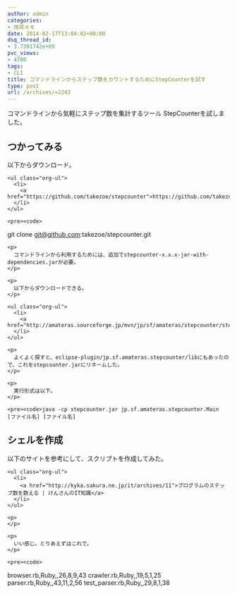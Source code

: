 ```yaml
---
author: admin
categories:
- 技術メモ
date: 2014-02-17T13:04:02+00:00
dsq_thread_id:
- 3.7301742e+09
pvc_views:
- 4700
tags:
- CLI
title: コマンドラインからステップ数をカウントするためにStepCounterを試す
type: post
url: /archives/=2243
---
```


コマンドラインから気軽にステップ数を集計するツール StepCounterを試しました。 

<div id="outline-container-sec-1" class="outline-2">
  <h2 id="sec-1">
    つかってみる
  </h2>
  
  <div class="outline-text-2" id="text-1">
    <p>
      以下からダウンロード。
    </p>
    
    <ul class="org-ul">
      <li>
        <a href="https://github.com/takezoe/stepcounter">https://github.com/takezoe/stepcounter</a>
      </li>
    </ul>
    
    <pre><code>

git clone git@github.com:takezoe/stepcounter.git
</code></pre>
    
    <p>
      コマンドラインから利用するためには、追加でstepcounter-x.x.x-jar-with-dependencies.jarが必要。
    </p>
    
    <p>
      以下からダウンロードできる。
    </p>
    
    <ul class="org-ul">
      <li>
        <a href="http://amateras.sourceforge.jp/mvn/jp/sf/amateras/stepcounter/stepcounter/">http://amateras.sourceforge.jp/mvn/jp/sf/amateras/stepcounter/stepcounter/</a>
      </li>
    </ul>
    
    <p>
      よくよく探すと、eclipse-plugin/jp.sf.amateras.stepcounter/libにもあったので、これをstepcounter.jarにリネームした。
    </p>
    
    <p>
      実行形式は以下。
    </p>
    
    <pre><code>java -cp stepcounter.jar jp.sf.amateras.stepcounter.Main [ファイル名] [ファイル名] 
</code></pre></p>
  </div></p>
</div>

<div id="outline-container-sec-2" class="outline-2">
  <h2 id="sec-2">
    シェルを作成
  </h2>
  
  <div class="outline-text-2" id="text-2">
    <p>
      以下のサイトを参考にして、スクリプトを作成してみた。
    </p>
    
    <ul class="org-ul">
      <li>
        <a href="http://kyka.sakura.ne.jp/it/archives/11">プログラムのステップ数を数える | けんさんのIT知識</a>
      </li>
    </ul>
    
    <p>
    </p>
    
    <p>
      いい感じ。とりあえずはこれで。
    </p>
    
    <pre><code>
browser.rb,Ruby,,26,8,9,43
crawler.rb,Ruby,,19,5,1,25
parser.rb,Ruby,,43,11,2,56
test_parser.rb,Ruby,,29,8,1,38
</code></pre></p>
  </div></p>
</div>